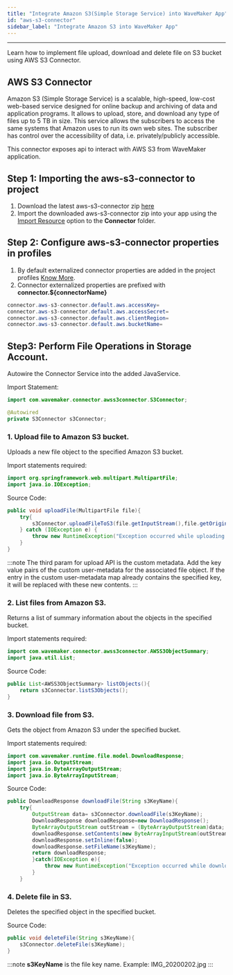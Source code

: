 ```yaml
---
title: "Integrate Amazon S3(Simple Storage Service) into WaveMaker App"
id: "aws-s3-connector"
sidebar_label: "Integrate Amazon S3 into WaveMaker App"
---
```

---

Learn how to implement file upload, download and delete file on S3 bucket using AWS S3 Connector.

## AWS S3 Connector
Amazon S3 (Simple Storage Service) is a scalable, high-speed, low-cost web-based service designed for online backup and archiving of data and application programs. It allows to upload, store, and download any type of files up to 5 TB in size. This service allows the subscribers to access the same systems that Amazon uses to run its own web sites. The subscriber has control over the accessibility of data, i.e. privately/publicly accessible.

This connector exposes api to interact with AWS S3 from WaveMaker application.

## Step 1: Importing the aws-s3-connector to project

1. Download the latest aws-s3-connector zip [here](https://github.com/wavemaker/aws-s3-connector/releases)
2. Import the downloaded aws-s3-connector zip into your app using the [Import Resource](/learn/app-development/services/3rd-party-libraries) option to the **Connector** folder.

## Step 2: Configure aws-s3-connector properties in profiles
1. By default externalized connector properties are added in the project profiles [Know More](/learn/connectors/connectors-import#externalizing-connector-properties).
2. Connector externalized properties are prefixed with **connector.${connectorName}**

```Java
connector.aws-s3-connector.default.aws.accessKey=
connector.aws-s3-connector.default.aws.accessSecret=
connector.aws-s3-connector.default.aws.clientRegion=
connector.aws-s3-connector.default.aws.bucketName=
```

## Step3: Perform File Operations in Storage Account.
Autowire the Connector Service into the added JavaService.

Import Statement: 
```Java
import com.wavemaker.connector.awss3connector.S3Connector;
```
```Java
@Autowired
private S3Connector s3Connector;
```

### 1. Upload file to Amazon S3 bucket.
Uploads a new file object to the specified Amazon S3 bucket.

Import statements required:
```Java
import org.springframework.web.multipart.MultipartFile;
import java.io.IOException; 
```
Source Code:
```Java
public void uploadFile(MultipartFile file){
    try{
        s3Connector.uploadFileToS3(file.getInputStream(),file.getOriginalFilename(), null);
    } catch (IOException e) {
        throw new RuntimeException("Exception occurred while uploading file: "+e);
    }
}
```
:::note
The third param for upload API is the custom metadata. Add the key value pairs of the custom user-metadata for the associated file object. If the entry in the custom user-metadata map already contains the specified key, it will be replaced with these new contents.
:::
### 2. List files from Amazon S3.
Returns a list of summary information about the objects in the specified bucket.

Import statements required:
```Java
import com.wavemaker.connector.awss3connector.AWSS3ObjectSummary;
import java.util.List;
```
Source Code:
```Java
public List<AWSS3ObjectSummary> listObjects(){
    return s3Connector.listS3Objects();
}
```

### 3. Download file from S3.
Gets the object from Amazon S3 under the specified bucket.

Import statements required:
```Java
import com.wavemaker.runtime.file.model.DownloadResponse;
import java.io.OutputStream;
import java.io.ByteArrayOutputStream;
import java.io.ByteArrayInputStream;
```
Source Code:
```Java
public DownloadResponse downloadFile(String s3KeyName){
    try{
        OutputStream data= s3Connector.downloadFile(s3KeyName);
        DownloadResponse downloadResponse=new DownloadResponse();
        ByteArrayOutputStream outStream = (ByteArrayOutputStream)data;
        downloadResponse.setContents(new ByteArrayInputStream(outStream.toByteArray()));
        downloadResponse.setInline(false);
        downloadResponse.setFileName(s3KeyName);
        return downloadResponse;
        }catch(IOException e){
            throw new RuntimeException("Exception occurred while downloading file"+e);
        }
    }
```

### 4. Delete file in S3.
Deletes the specified object in the specified bucket.

Source Code:
```Java
public void deleteFile(String s3KeyName){
    s3Connector.deleteFile(s3KeyName);
}
```

:::note
**s3KeyName** is the file key name. 
Example: IMG_20200202.jpg
:::